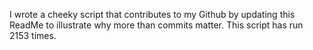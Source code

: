 I wrote a cheeky script that contributes to my Github by updating this ReadMe to illustrate why more than commits matter. This script has run 2153 times.